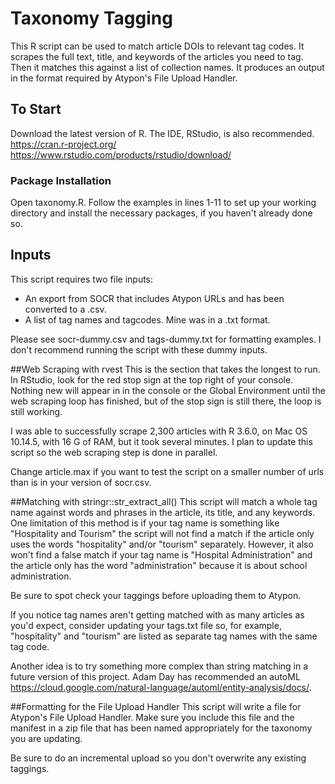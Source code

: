 # Taxonomy Tagging
This R script can be used to match article DOIs to relevant tag codes. It scrapes the full text, title, and keywords of the articles you need to tag. Then it matches this against a list of collection names. It produces an output in the format required by Atypon's File Upload Handler.

## To Start
Download the latest version of R. The IDE, RStudio, is also recommended. 
https://cran.r-project.org/
https://www.rstudio.com/products/rstudio/download/

### Package Installation
Open taxonomy.R. Follow the examples in lines 1-11 to set up your working directory and install the necessary packages, if you haven't already done so.

## Inputs
This script requires two file inputs: 
* An export from SOCR that includes Atypon URLs and has been converted to a .csv.
* A list of tag names and tagcodes. Mine was in a .txt format.

Please see socr-dummy.csv and tags-dummy.txt for formatting examples. I don't recommend running the script with these dummy inputs.

##Web Scraping with rvest
This is the section that takes the longest to run. In RStudio, look for the red stop sign at the top right of your console. Nothing new will appear in in the console or the Global Environment until the web scraping loop has finished, but of the stop sign is still there, the loop is still working.

I was able to successfully scrape 2,300 articles with R 3.6.0, on Mac OS 10.14.5, with 16 G of RAM, but it took several minutes. I plan to update this script so the web scraping step is done in parallel.

Change article.max if you want to test the script on a smaller number of urls than is in your version of socr.csv.

##Matching with stringr::str_extract_all()
This script will match a whole tag name against words and phrases in the article, its title, and any keywords. One limitation of this method is if your tag name is something like "Hospitality and Tourism" the script will not find a match if the article only uses the words "hospitality" and/or "tourism" separately. However, it also won't find a false match if your tag name is "Hospital Administration" and the article only has the word "administration" because it is about school administration. 

Be sure to spot check your taggings before uploading them to Atypon.

If you notice tag names aren't getting matched with as many articles as you'd expect, consider updating your tags.txt file so, for example, "hospitality" and "tourism" are listed as separate tag names with the same tag code. 

Another idea is to try something more complex than string matching in a future version of this project. Adam Day has recommended an autoML https://cloud.google.com/natural-language/automl/entity-analysis/docs/.

##Formatting for the File Upload Handler
This script will write a file for Atypon's File Upload Handler. Make sure you include this file and the manifest in a zip file that has been named appropriately for the taxonomy you are updating. 

Be sure to do an incremental upload so you don't overwrite any existing taggings.




